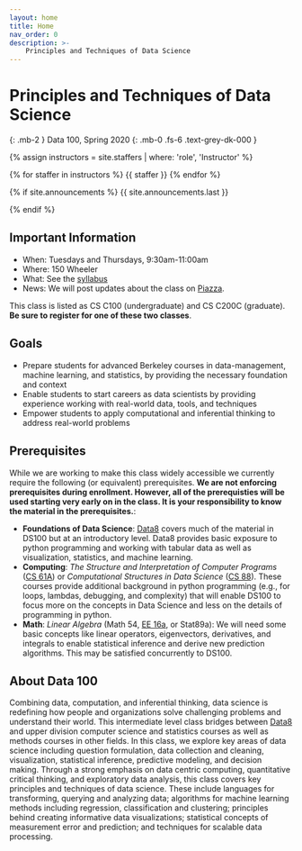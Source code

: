 ```yaml
---
layout: home
title: Home
nav_order: 0
description: >-
    Principles and Techniques of Data Science
---
```


# Principles and Techniques of Data Science
{: .mb-2 }
Data 100, Spring 2020
{: .mb-0 .fs-6 .text-grey-dk-000 }

{% assign instructors = site.staffers | where: 'role', 'Instructor' %}
<div class="role">
  {% for staffer in instructors %}
  {{ staffer }}
  {% endfor %}
</div>

{% if site.announcements %}
{{ site.announcements.last }}
<!-- <a href="{{ site.baseurl }}/announcements" class="btn btn-outline fs-3">
  All Announcements
</a> -->
{% endif %}

## Important Information

- When: Tuesdays and Thursdays, 9:30am-11:00am
- Where: 150 Wheeler
- What: See the [syllabus](syllabus)
- News: We will post updates about the class on [Piazza](http://piazza.com/berkeley/spring2020/data100).

This class is listed as CS C100 (undergraduate) and CS C200C (graduate). **Be sure to register for one of these two classes**.

## Goals

- Prepare students for advanced Berkeley courses in data-management, machine learning, and statistics, by providing the necessary foundation and context
- Enable students to start careers as data scientists by providing experience working with real-world data, tools, and techniques
- Empower students to apply computational and inferential thinking to address real-world problems

## Prerequisites

While we are working to make this class widely accessible we currently require the following (or equivalent) prerequisites. **We are not enforcing prerequisites during enrollment. However, all of the prerequisties will 
be used starting very early on in the class. It is your responsibility to know the material in the prerequisites.**:

- **Foundations of Data Science**: [Data8](http://data8.org) covers much of the material in DS100 but at an introductory level. Data8 provides basic exposure to python programming and working with tabular data as well as visualization, statistics, and machine learning.
- **Computing**: _The Structure and Interpretation of Computer Programs_ ([CS 61A](http://cs61a.org)) or _Computational Structures in Data Science_ ([CS 88](https://cs88-website.github.io)). These courses provide additional background in python programming (e.g., for loops, lambdas, debugging, and complexity) that will enable DS100 to focus more on the concepts in Data Science and less on the details of programming in python.
- **Math**: _Linear Algebra_ (Math 54, [EE 16a](http://ee16a.org), or Stat89a): We will need some basic concepts like linear operators, eigenvectors, derivatives, and integrals to enable statistical inference and derive new prediction algorithms. This may be satisfied concurrently to DS100.

## About Data 100

Combining data, computation, and inferential thinking, data science is redefining how people and organizations solve challenging problems and understand their world. This intermediate level class bridges between [Data8](http://data8.org) and upper division computer science and statistics courses as well as methods courses in other fields. In this class, we explore key areas of data science including question formulation, data collection and cleaning, visualization, statistical inference, predictive modeling, and decision making.​ Through a strong emphasis on data centric computing, quantitative critical thinking, and exploratory data analysis, this class covers key principles and techniques of data science. These include languages for transforming, querying and analyzing data; algorithms for machine learning methods including regression, classification and clustering; principles behind creating informative data visualizations; statistical concepts of measurement error and prediction; and techniques for scalable data processing.
